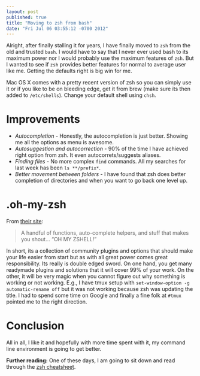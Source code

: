 ```yaml
---
layout: post
published: true
title: "Moving to zsh from bash"
date: "Fri Jul 06 03:55:12 -0700 2012"
---
```


Alright, after finally stalling it for years, I have finally moved to `zsh` from
the old and trusted `bash`. I would have to say that I never ever used bash to
its maximum power nor I would probably use the maximum features of `zsh`. But I
wanted to see if `zsh` provides better features for normal to average user like
me. Getting the defaults right is big win for me.

Mac OS X comes with a pretty recent version of zsh so you can simply use it or
if you like to be on bleeding edge, get it from brew (make sure its then added
to `/etc/shells`). Change your default shell using `chsh`.

Improvements
============

* _Autocompletion_ - Honestly, the autocompletion is just better. Showing me all
  the options as menu is awesome.
* _Autosuggestion and autocorrection_ - 90% of the time I have achieved right
  option from zsh. It even autocorrets/suggests aliases.
* _Finding files_ - No more complex `find` commands. All my searches for last
  week has been `ls **/prefix*`.
* _Better movement between folders_ - I have found that zsh does better
  completion of directories and when you want to go back one level up.

.oh-my-zsh
==========

From [their site](https://github.com/robbyrussell/oh-my-zsh/):

> A handful of functions, auto-complete helpers, and stuff that makes you shout…
> “OH MY ZSHELL!”

In short, its a collection of community plugins and options that should make
your life easier from start but as with all great power comes great
responsibility. Its really is double edged sword. On one hand, you get many
readymade plugins and solutions that it will cover 99% of your work. On the
other, it will be very magic when you cannot figure out why something is working
or not working. E.g., I have tmux setup with `set-window-option -g
automatic-rename off` but it was not working because zsh was updating the title.
I had to spend some time on Google and finally a fine folk at `#tmux` pointed me
to the right direction.

Conclusion
==========

All in all, I like it and hopefully with more time spent with it, my command
line environment is going to get better.

__Further reading:__ One of these days, I am going to sit down and read through
the [zsh cheatsheet](http://www.bash2zsh.com/zsh_refcard/refcard.pdf).

